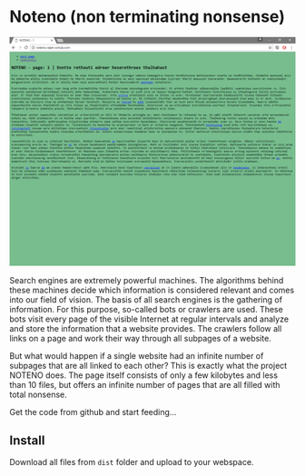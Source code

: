 # Noteno (non terminating nonsense)

![noteno screenshot animated](https://raw.githubusercontent.com/rgb3000/noteno/master/noteno.gif)

Search engines are extremely powerful machines. The algorithms behind these machines decide which information is considered relevant and comes into our field of vision. The basis of all search engines is the gathering of information. For this purpose, so-called bots or crawlers are used. These bots visit every page of the visible Internet at regular intervals and analyze and store the information that a website provides. The crawlers follow all links on a page and work their way through all subpages of a website.

But what would happen if a single website had an infinite number of subpages that are all linked to each other? This is exactly what the project NOTENO does. The page itself consists of only a few kilobytes and less than 10 files, but offers an infinite number of pages that are all filled with total nonsense.

Get the code from github and start feeding...

## Install
Download all files from ```dist``` folder and upload to your webspace.

